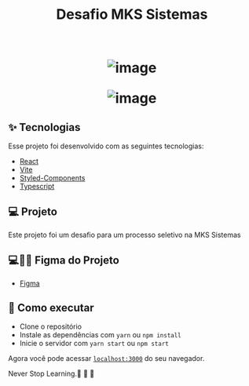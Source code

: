 
<h1 align="center" >
Desafio MKS Sistemas 
</h1>



<br>

<h1 align="center" >
    
  ![image](https://github.com/RafaelFigueiredo2203/mks-front_end-challenge/assets/60237326/8acd5299-d0c3-40e7-b99d-9efe4d7509e5)

  
   ![image](https://github.com/RafaelFigueiredo2203/mks-front_end-challenge/assets/60237326/6f25db18-a09c-4838-afd8-64e6742e6956)

  </h1>

## ✨ Tecnologias

Esse projeto foi desenvolvido com as seguintes tecnologias:

- [React](https://reactjs.org)
- [Vite](https://vitejs.dev/)
- [Styled-Components](https://styled-components.com/)
- [Typescript](https://www.typescriptlang.org/)


## 💻 Projeto

Este projeto foi um desafio para um processo seletivo na MKS Sistemas 

## 💻💅🏻 Figma do Projeto

- [Figma](https://www.figma.com/file/jPZeU9a0xDMd8BX3DQhqCr/MKS-Front-end-challenge-(Copy)?node-id=5%3A207&mode=dev)

## 🚀 Como executar

- Clone o repositório
- Instale as dependências com `yarn` ou `npm install`
- Inicie o servidor com `yarn start` ou `npm start`

Agora você pode acessar [`localhost:3000`](http://localhost:3000) do seu navegador.

Never Stop Learning.🚀 🚀 🚀 
